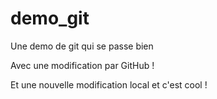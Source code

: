 # demo_git
Une demo de git qui se passe bien

Avec une modification par GitHub !

Et une nouvelle modification local et c'est cool !
